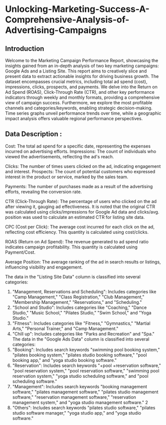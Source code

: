 # Unlocking-Marketing-Success-A-Comprehensive-Analysis-of-Advertising-Campaigns
## Introduction
Welcome to the Marketing Campaign Performance Report, showcasing the insights
gained from an in-depth analysis of two key marketing campaigns: Google Ads and a
Listing Site. This report aims to creatively slice and present data to extract actionable
insights for driving business growth. The dataset encompasses crucial metrics, including
total ad spend (cost), impressions, clicks, prospects, and payments. We delve into the
Return on Ad Spend (ROAS), Click-Through Rate (CTR), and other key performance
indicators through weekly and monthly formats, providing a comprehensive view of
campaign success. Furthermore, we explore the most profitable channels and
categories/keywords, enabling strategic decision-making. Time series graphs unveil
performance trends over time, while a geographic impact analysis offers valuable regional
performance perspectives. 
## Data Description :
Cost: The total ad spend for a specific date, representing the expenses
incurred on advertising efforts.
Impressions: The count of individuals who viewed the advertisements, reflecting the
ad's reach.

Clicks: The number of times users clicked on the ad, indicating engagement and interest.
Prospects: The count of potential customers who expressed interest in the product or
service, marked by the sales team.

Payments: The number of purchases made as a result of the advertising efforts,
revealing the conversion rate.

CTR (Click-Through Rate): The percentage of users who clicked on the ad after
viewing it, gauging ad effectiveness. It is noted that the original CTR was calculated
using clicks/impressions for Google Ad data and clicks/avg. position was used to
calculate an estimated CTR for listing site data.

CPC (Cost per Click): The average cost incurred for each click on the ad, reflecting
cost efficiency. This quantity is calculated using cost/clicks.

ROAS (Return on Ad Spend): The revenue generated to ad spend ratio indicates
campaign profitability. This quantity is calculated using Payment/Cost.

Average Position: The average ranking of the ad in search results or listings,
influencing visibility and engagement.

The data in the "Listing Site Data" column is classified into several
categories:
1. "Management, Reservations and Scheduling": Includes categories like "Camp
Management," "Class Registration," "Club Management," "Membership Management,"
"Reservations," and "Scheduling."
2. "School and Studio": Includes categories like "Coaching," "Dance Studio," "Music
School," "Pilates Studio," "Swim School," and "Yoga Studio."
3. "Fitness": Includes categories like "Fitness," "Gymnastics," "Martial Arts," "Personal
Trainer," and "Camp Management."
4. "Chill up": Includes categories like "Parks and Recreation" and "Spa."
The data in the "Google Ads Data" column is classified into several
categories:
1. "Booking": Includes search keywords "swimming pool booking system," "pilates
booking system," "pilates studio booking software," "pool booking app," and "yoga studio
booking software."
2. "Reservation": Includes search keywords "+pool +reservation software," "pool
reservation system," "pool reservation software," "swimming pool reservation system,"
"yoga studio scheduling software," and "pool scheduling software."
3. "Management": Includes search keywords "booking management software," "pilates
management software," "pilates studio management software," "reservation management
software," "reservation management system," and "yoga studio management software."
2
4. "Others": Includes search keywords "pilates studio software," "pilates studio software
manager," "yoga studio app," and "yoga studio software."
